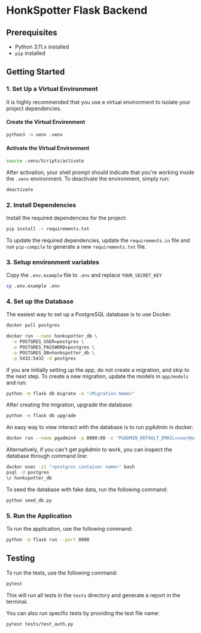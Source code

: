 # HonkSpotter Flask Backend

## Prerequisites

- Python 3.11.x installed
- `pip` installed

## Getting Started

### 1. Set Up a Virtual Environment

It is highly recommended that you use a virtual environment to isolate your project dependencies.

#### Create the Virtual Environment

```bash
python3 -m venv .venv
```

#### Activate the Virtual Environment

```bash
source .venv/Scripts/activate
```

After activation, your shell prompt should indicate that you're working inside the `.venv` environment. To deactivate the environment, simply run:

```bash
deactivate
```

### 2. Install Dependencies

Install the required dependencies for the project:

```bash
pip install -r requirements.txt
```

To update the required dependencies, update the `requirements.in` file and run `pip-compile` to generate a new `requirements.txt` file.

### 3. Setup environment variables

Copy the `.env.example` file to `.env` and replace `YOUR_SECRET_KEY`

```bash
cp .env.example .env
```

### 4. Set up the Database

The easiest way to set up a PostgreSQL database is to use Docker.

```bash
docker pull postgres

docker run --name honkspotter_db \
  -e POSTGRES_USER=postgres \
  -e POSTGRES_PASSWORD=postgres \
  -e POSTGRES_DB=honkspotter_db \
  -p 5432:5432 -d postgres
```

If you are initially setting up the app, do not create a migration, and skip to the next step.
To create a new migration, update the models in `app/models` and run:

```bash
python -m flask db migrate -m "<Migration Name>"
```

After creating the migration, upgrade the database:

```bash
python -m flask db upgrade
```

An easy way to view interact with the database is to run pgAdmin in docker:

```bash
docker run --name pgadmin4 -p 8080:80 -e "PGADMIN_DEFAULT_EMAIL=user@example.com" -e "PGADMIN_DEFAULT_PASSWORD=admin" -d dpage/pgadmin4
```

Alternatively, if you can't get pgAdmin to work, you can inspect the database through command line:

```bash
docker exec -it "<postgres container name>" bash
psql -U postgres
\c honkspotter_db
```

To seed the database with fake data, run the following command:

```bash
python seed_db.py
```

### 5. Run the Application

To run the application, use the following command:

```bash
python -m flask run --port 8000
```

## Testing

To run the tests, use the following command:

```bash
pytest
```

This will run all tests in the `tests` directory and generate a report in the terminal.

You can also run specific tests by providing the test file name:

```bash
pytest tests/test_auth.py
```
